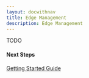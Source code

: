 ```yaml
---
layout: docwithnav
title: Edge Management
description: Edge Management
---
```


TODO

#### Next Steps

<p><a href="/docs/edge/getting-started" class="button">Getting Started Guide</a></p>